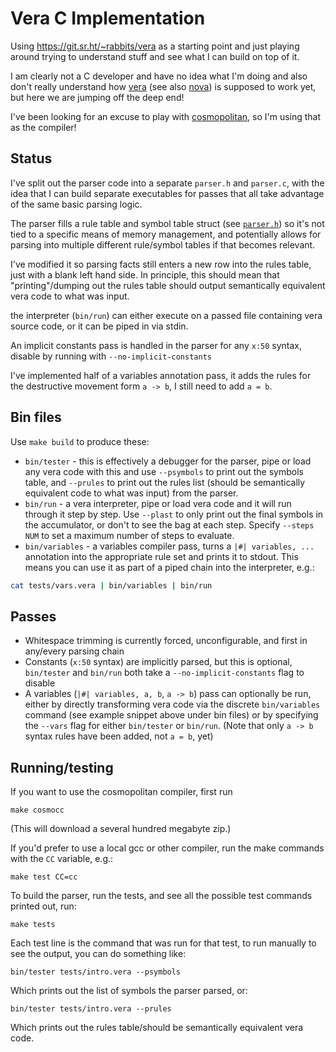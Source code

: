 # Vera C Implementation

Using https://git.sr.ht/~rabbits/vera as a starting point and just playing
around trying to understand stuff and see what I can build on top of it.

I am clearly not a C developer and have no idea what I'm doing and also don't
really understand how [vera](https://wiki.xxiivv.com/site/vera.html) (see also
[nova](https://wiki.nova-lang.net/index.php?title=Main_Page)) is supposed to
work yet, but here we are jumping off the deep end!

I've been looking for an excuse to play with
[cosmopolitan](https://github.com/jart/cosmopolitan), so I'm using that as the
compiler!

## Status

I've split out the parser code into a separate `parser.h` and `parser.c`, with
the idea that I can build separate executables for passes that all take
advantage of the same basic parsing logic.

The parser fills a rule table and symbol table struct (see
[`parser.h`](src/parser.h)) so it's not tied to a specific means of memory
management, and potentially allows for parsing into multiple different
rule/symbol tables if that becomes relevant.

I've modified it so parsing facts still enters a new row into the rules table,
just with a blank left hand side. In principle, this should mean that
"printing"/dumping out the rules table should output semantically equivalent
vera code to what was input.

the interpreter (`bin/run`) can either execute on a passed file containing vera
source code, or it can be piped in via stdin.

An implicit constants pass is handled in the parser for any `x:50` syntax,
disable by running with `--no-implicit-constants`

I've implemented half of a variables annotation pass, it adds the rules for the
destructive movement form `a -> b`, I still need to add `a = b`.


## Bin files

Use `make build` to produce these:

* `bin/tester` - this is effectively a debugger for the parser, pipe or load any
  vera code with this and use `--psymbols` to print out the symbols table, and
  `--prules` to print out the rules list (should be semantically equivalent code
  to what was input) from the parser.
* `bin/run` - a vera interpreter, pipe or load vera code and it will run through
  it step by step. Use `--plast` to only print out the final symbols in the
  accumulator, or don't to see the bag at each step. Specify `--steps NUM` to
  set a maximum number of steps to evaluate.
* `bin/variables` - a variables compiler pass, turns a `|#| variables, ...`
  annotation into the appropriate rule set and prints it to stdout. This means
  you can use it as part of a piped chain into the interpreter, e.g.:

```bash
cat tests/vars.vera | bin/variables | bin/run
```

## Passes

* Whitespace trimming is currently forced, unconfigurable, and first in
  any/every parsing chain
* Constants (`x:50` syntax) are implicitly parsed, but this is optional,
  `bin/tester` and `bin/run` both take a `--no-implicit-constants` flag to
  disable
* A variables (`|#| variables, a, b`, `a -> b`) pass can optionally be run,
  either by directly transforming vera code via the discrete `bin/variables`
  command (see example snippet above under bin files) or by specifying the
  `--vars` flag for either `bin/tester` or `bin/run`. (Note that only `a -> b`
  syntax rules have been added, not `a = b`, yet)

## Running/testing

If you want to use the cosmopolitan compiler, first run
```
make cosmocc
```
(This will download a several hundred megabyte zip.) 

If you'd prefer to use a local gcc or other compiler, run the make commands
with the `CC` variable, e.g.:
```
make test CC=cc
```

To build the parser, run the tests, and see all the possible test commands
printed out, run: 
```
make tests
```

Each test line is the command that was run for that test, to run manually to see
the output, you can do something like: 
```
bin/tester tests/intro.vera --psymbols
```
Which prints out the list of symbols the parser parsed, or:

```
bin/tester tests/intro.vera --prules
```
Which prints out the rules table/should be semantically equivalent vera code.
